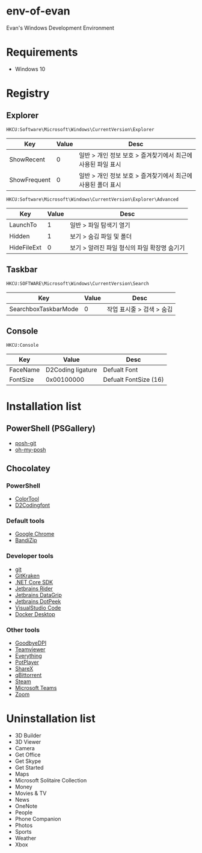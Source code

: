 # env-of-evan
Evan's Windows Development Environment

# Requirements
 - Windows 10

# Registry

## Explorer
```
HKCU:Software\Microsoft\Windows\CurrentVersion\Explorer
```
|Key|Value|Desc|
|-|-|-|
|ShowRecent|0|일반 > 개인 정보 보호 > 즐겨찾기에서 최근에 사용된 파일 표시|
|ShowFrequent|0|일반 > 개인 정보 보호 > 즐겨찾기에서 최근에 사용된 폴더 표시|

```
HKCU:Software\Microsoft\Windows\CurrentVersion\Explorer\Advanced
```
|Key|Value|Desc|
|-|-|-|
|LaunchTo|1|일반 > 파일 탐색기 열기|
|Hidden|1|보기 > 숨김 파일 및 폴더|
|HideFileExt|0|보기 > 알려진 파일 형식의 파일 확장명 숨기기|

## Taskbar
```
HKCU:SOFTWARE\Microsoft\Windows\CurrentVersion\Search
```
|Key|Value|Desc|
|-|-|-|
|SearchboxTaskbarMode|0|작업 표시줄 > 검색 > 숨김|

## Console
```
HKCU:Console
```
|Key|Value|Desc|
|-|-|-|
|FaceName|D2Coding ligature|Defualt Font|
|FontSize|0x00100000|Defualt FontSize (16)|

# Installation list
## PowerShell (PSGallery)
- [posh-git](https://www.powershellgallery.com/packages/posh-git)
- [oh-my-posh](https://www.powershellgallery.com/packages/oh-my-posh)

## Chocolatey

### PowerShell
- [ColorTool](https://chocolatey.org/packages/colortool)
- [D2Codingfont](https://chocolatey.org/packages/d2codingfont)

### Default tools
- [Google Chrome](https://chocolatey.org/packages/googlechrome)
- [BandiZip](https://chocolatey.org/packages/bandizip)

### Developer tools
- [git](https://chocolatey.org/packages/git)
- [GitKraken](https://chocolatey.org/packages/gitkraken)
- [.NET Core SDK](https://chocolatey.org/packages/dotnetcore-sdk)
- [Jetbrains Rider](https://chocolatey.org/packages/jetbrains-rider)
- [Jetbrains DataGrip](https://chocolatey.org/packages/datagrip)
- [Jetbrains DotPeek](https://chocolatey.org/packages/dotpeek)
- [VisualStudio Code](https://chocolatey.org/packages/vscode)
- [Docker Desktop](https://chocolatey.org/packages/docker)

### Other tools
- [GoodbyeDPI](https://chocolatey.org/packages/goodbyedpi)
- [Teamviewer](https://chocolatey.org/packages/teamviewer)
- [Everything](https://chocolatey.org/packages/everything)
- [PotPlayer](https://chocolatey.org/packages/potplayer)
- [ShareX](https://chocolatey.org/packages/sharex)
- [qBittorrent](https://chocolatey.org/packages/qbittorrent)
- [Steam](https://chocolatey.org/packages/steam)
- [Microsoft Teams](https://chocolatey.org/packages/microsoft)
- [Zoom](https://chocolatey.org/packages/zoom)

# Uninstallation list
- 3D Builder
- 3D Viewer
- Camera
- Get Office
- Get Skype
- Get Started
- Maps
- Microsoft Solitaire Collection
- Money
- Movies & TV
- News
- OneNote
- People
- Phone Companion
- Photos
- Sports
- Weather
- Xbox
